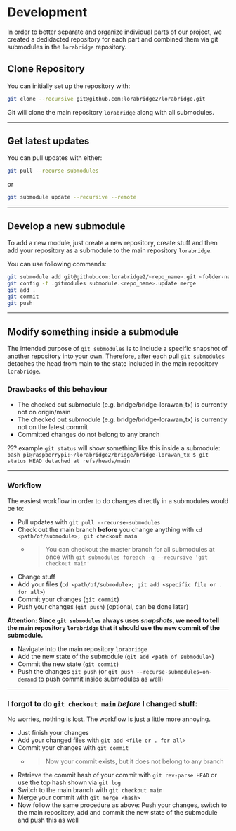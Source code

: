 # Development

In order to better separate and organize individual parts of our project, we created a dedidacted repository for each part and combined them via git submodules in the `lorabridge` repository.

## Clone Repository

You can initially set up the repository with:

```bash
git clone --recursive git@github.com:lorabridge2/lorabridge.git
```

Git will clone the main repository `lorabridge` along with all submodules.

___

## Get latest updates

You can pull updates with either:

```bash
git pull --recurse-submodules
```

or

```bash
git submodule update --recursive --remote
```

___

## Develop a new submodule

To add a new module, just create a new repository, create stuff and then add your repository as a submodule to the main repository `lorabridge`.

You can use following commands:

```bash
git submodule add git@github.com:lorabridge2/<repo_name>.git <folder-name>
git config -f .gitmodules submodule.<repo_name>.update merge
git add .
git commit
git push
```

___

## Modify something inside a submodule

The intended purpose of `git submodules` is to include a specific snapshot of another repository into your own.
Therefore, after each pull `git submodules` detaches the head from main to the state included in the main repository `lorabridge`.

### Drawbacks of this behaviour

- The checked out submodule (e.g. bridge/bridge-lorawan_tx) is currently not on origin/main
- The checked out submodule (e.g. bridge/bridge-lorawan_tx) is currently not on the latest commit
- Committed changes do not belong to any branch

??? example
    `git status` will show something like this inside a submodule:
    ``` bash
    pi@raspberrypi:~/lorabridge2/bridge/bridge-lorawan_tx $ git status
    HEAD detached at refs/heads/main
    ```

___

### Workflow

The easiest workflow in order to do changes directly in a submodules would be to:

- Pull updates with `git pull --recurse-submodules`
- Check out the main branch __before__ you change anything with `cd <path/of/submodule>; git checkout main`
  - > You can checkout the master branch for all submodules at once with `git submodules foreach -q --recursive 'git checkout main'`
- Change stuff
- Add your files (`cd <path/of/submodule>; git add <specific file or . for all>`)
- Commit your changes (`git commit`)
- Push your changes (`git push`) (optional, can be done later)

__Attention: Since `git submodules` always uses _snapshots_, we need to tell the main repository `lorabridge` that it should use the new commit of the submodule.__

- Navigate into the main repository `lorabridge`
- Add the new state of the submodule (`git add <path of submodule>`)
- Commit the new state (`git commit`)
- Push the changes `git push` (or `git push --recurse-submodules=on-demand` to push commit inside submodules as well)

___

### __I forgot to do `git checkout main` _before_ I changed stuff:__  

No worries, nothing is lost. The workflow is just a little more annoying.

- Just finish your changes
- Add your changed files with `git add <file or . for all>`
- Commit your changes with `git commit`
  - > Now your commit exists, but it does not belong to any branch
- Retrieve the commit hash of your commit with `git rev-parse HEAD` or use the top hash shown via `git log`
- Switch to the main branch with `git checkout main`
- Merge your commit with `git merge <hash>`
- Now follow the same procedure as above: Push your changes, switch to the main repository, add and commit the new state of the submodule and push this as well
